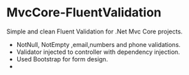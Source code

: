 # MvcCore-FluentValidation

Simple and clean Fluent Validation for .Net Mvc Core projects.

- NotNull, NotEmpty ,email,numbers and phone validations.
- Validator injected to controller with dependency injection.
- Used Bootstrap for form design.
-

